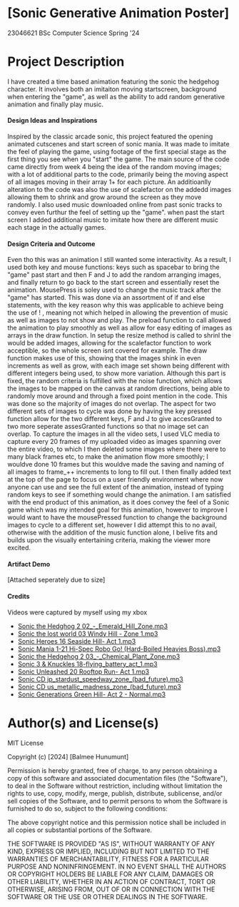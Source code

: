 # [Sonic Generative Animation Poster]

23046621 BSc Computer Science Spring '24

# Project Description

I have created a time based animation featuring the sonic the hedgehog character. It involves both an imitaiton moving startscreen, background when entering the "game", as well as the ability to add random generative animation and finally play music.

#### Design Ideas and Inspirations

Inspired by the classic arcade sonic, this project featured the opening animated cutscenes and start screen of sonic mania. It was made to imitate the feel of playing the game, using footage of the first special stage as the first thing you see when you "start" the game. The main source of the code came directly from week 4 being the idea of the random moving images; with a lot of additional parts to the code, primarily being the moving aspect of all images moving in their array 1+ for each picture. An additioanlly alteration to the code was also the use of scalefactor on the addedd images allowing them to shrink and grow around the screen as they move randomly. I also used music downloaded online from past sonic tracks to convey even furthur the feel of setting up the "game". when past the start screen I added additional music to imitate how there are different music each stage in the actually games.

#### Design Criteria and Outcome

Even tho this was an animation I still wanted some interactivity. As a result, I used both key and mouse functions: keys such as spacebar to bring the "game" past start and then F and J to add the random arranging images, and finally return to go back to the start screen and essentially reset the animation. MousePress is soley used to change the music track after the "game" has started. This was done via an assortment of if and else statements, with the key reason why this was applicable to achieve being the use of ! , meaning not which helped in allowing the prevention of music as well as images to not show and play. The preload function to call allowed the animation to play smoothly as well as allow for easy editing of images as arrays in the draw function. In setup the resize method is called to shrinl the would be added images, allowing for the scalefactor function to work acceptible, so the whole screen isnt covered for example. The draw function makes use of this, showing that the images shink in even increments as well as grow, with each image set shown being different with different integers being used, to show more variation. Although this part is fixed, the random criteria is fulfilled with the noise function, which allows the images to be mapped on the canvas at random directions, being able to randomly  move around and through a fixed point mention in the code. This was done so the majority of images do not overlap. The aspect for two different sets of images to cycle was done by having the key pressed function allow for the two different keys, F and J to give accesGranted to two more seperate assesGranted functions so that no image set can overlap. To capture the images in all the video sets, I used VLC media to capture every 20 frames of my uploaded video as images spanning over the entire video, to which I then deleted some images where there were to many black frames etc, to make the animation flow more smoothly; I wouldve done 10 frames but this wouldve made the saving and naming of all images to frame_++ increments to long to fill out. I then finally added text at the top of the page to focus on a user friendly environment where now anyone can use and see the full extent of the animation, instead of typing random keys to see if something would change the animation.
I am satisfied with the end product of this animation, as it does convey the feel of a Sonic game which was my intended goal for this animation, however to improve I would want to have the mousePressed function to change the background images to cycle to a different set, however I did attempt this to no avail, otherwise with the addition of the music function alone, I belive fits and builds upon the visually entertaining criteria, making the viewer more excited. 

#### Artifact Demo

[Attached seperately due to size]

#### Credits

Videos were captured by myself using my xbox
- [Sonic the Hedghog 2 02_-_Emerald_Hill_Zone.mp3](https://downloads.khinsider.com/search?search=sonic)                      
- [Sonic the lost world 03 Windy Hill - Zone 1.mp3](https://downloads.khinsider.com/search?search=sonic)
- [Sonic Heroes 16 Seaside Hill- Act 1.mp3](https://downloads.khinsider.com/search?search=sonic)
- [Sonic Mania 1-21 Hi-Spec Robo Go! (Hard-Boiled Heavies Boss).mp3](https://downloads.khinsider.com/search?search=sonic)
- [Sonic the Hedgehog 2 03_-_Chemical_Plant_Zone.mp3](https://downloads.khinsider.com/search?search=sonic)
- [Sonic 3 & Knuckles 18-flying_battery_act_1.mp3](https://downloads.khinsider.com/search?search=sonic)
- [Sonic Unleashed 20 Rooftop Run- Act 1.mp3](https://downloads.khinsider.com/search?search=sonic)
- [Sonic CD jp_stardust_speedway_zone_(bad_future).mp3](https://downloads.khinsider.com/search?search=sonic)
- [Sonic CD us_metallic_madness_zone_(bad_future).mp3](https://downloads.khinsider.com/search?search=sonic)
- [Sonic Generations Green Hill- Act 2 - Normal.mp3](https://downloads.khinsider.com/search?search=sonic)


# Author(s) and License(s)

MIT License

Copyright (c) [2024] [Balmee Hunumunt]

Permission is hereby granted, free of charge, to any person obtaining a copy
of this software and associated documentation files (the "Software"), to deal
in the Software without restriction, including without limitation the rights
to use, copy, modify, merge, publish, distribute, sublicense, and/or sell
copies of the Software, and to permit persons to whom the Software is
furnished to do so, subject to the following conditions:

The above copyright notice and this permission notice shall be included in all
copies or substantial portions of the Software.

THE SOFTWARE IS PROVIDED "AS IS", WITHOUT WARRANTY OF ANY KIND, EXPRESS OR
IMPLIED, INCLUDING BUT NOT LIMITED TO THE WARRANTIES OF MERCHANTABILITY,
FITNESS FOR A PARTICULAR PURPOSE AND NONINFRINGEMENT. IN NO EVENT SHALL THE
AUTHORS OR COPYRIGHT HOLDERS BE LIABLE FOR ANY CLAIM, DAMAGES OR OTHER
LIABILITY, WHETHER IN AN ACTION OF CONTRACT, TORT OR OTHERWISE, ARISING FROM,
OUT OF OR IN CONNECTION WITH THE SOFTWARE OR THE USE OR OTHER DEALINGS IN THE
SOFTWARE.
